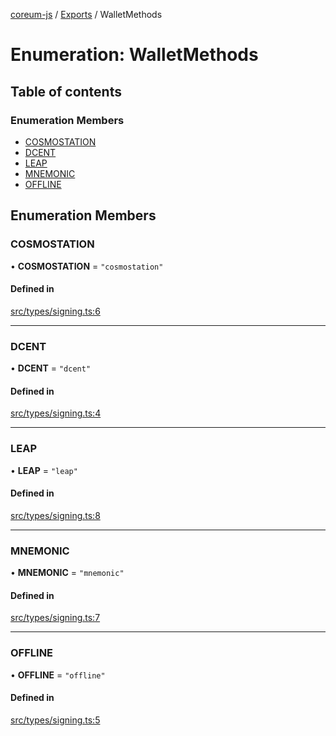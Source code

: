 [coreum-js](../README.md) / [Exports](../modules.md) / WalletMethods

# Enumeration: WalletMethods

## Table of contents

### Enumeration Members

- [COSMOSTATION](WalletMethods.md#cosmostation)
- [DCENT](WalletMethods.md#dcent)
- [LEAP](WalletMethods.md#leap)
- [MNEMONIC](WalletMethods.md#mnemonic)
- [OFFLINE](WalletMethods.md#offline)

## Enumeration Members

### COSMOSTATION

• **COSMOSTATION** = ``"cosmostation"``

#### Defined in

[src/types/signing.ts:6](https://github.com/CooperFoundation/coreum-js/blob/b574423/src/types/signing.ts#L6)

___

### DCENT

• **DCENT** = ``"dcent"``

#### Defined in

[src/types/signing.ts:4](https://github.com/CooperFoundation/coreum-js/blob/b574423/src/types/signing.ts#L4)

___

### LEAP

• **LEAP** = ``"leap"``

#### Defined in

[src/types/signing.ts:8](https://github.com/CooperFoundation/coreum-js/blob/b574423/src/types/signing.ts#L8)

___

### MNEMONIC

• **MNEMONIC** = ``"mnemonic"``

#### Defined in

[src/types/signing.ts:7](https://github.com/CooperFoundation/coreum-js/blob/b574423/src/types/signing.ts#L7)

___

### OFFLINE

• **OFFLINE** = ``"offline"``

#### Defined in

[src/types/signing.ts:5](https://github.com/CooperFoundation/coreum-js/blob/b574423/src/types/signing.ts#L5)
